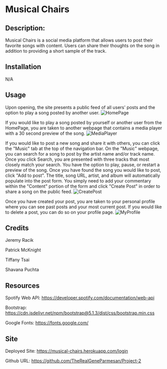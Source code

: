 # Musical Chairs 

## Description:

Musical Chairs is a social media platform that allows users to post their favorite songs with content. Users can share their thoughts on the song in addition to providing a short sample of the track. 

## Installation

N/A

## Usage

Upon opening, the site presents a public feed of all users' posts and the option to play a song posted by another user.
![HomePage](./images/HomePage.png)

If you would like to play a song posted by yourself or another user from the HomePage, you are taken to another webpage that contains a media player with a 30 second preview of the song.
![MediaPlayer](./images/MediaPlayer.png)

If you would like to post a new song and share it with others, you can click the "Music" tab at the top of the navigation bar. On the "Music" webpage, you can search for a song to post by the artist name and/or track name. Once you click Search, you are presented with three tracks that most closely match your search. You have the option to play, pause, or restart a preview of the song. Once you have found the song you would like to post, click "Add to post". The title, song URL, artist, and album will automatically populate into the post form. You simply need to add your commentary within the "Content" portion of the form and click "Create Post" in order to share a song on the public feed.
![CreatePost](./images/CreatePost.png)

Once you have created your post, you are taken to your personal profile where you can see past posts and your most current post. If you would like to delete a post, you can do so on your profile page. 
![MyProfile](./images/MyProfile.png)

## Credits

Jeremy Racik

Patrick McKnight

Tiffany Tsai

Shavana Puchta


## Resources

Spotify Web API: https://developer.spotify.com/documentation/web-api

Bootstrap: https://cdn.jsdelivr.net/npm/bootstrap@5.1.3/dist/css/bootstrap.min.css

Google Fonts: https://fonts.google.com/

## Site

Deployed Site: https://musical-chairs.herokuapp.com/login

Github URL: https://github.com/TheRealGeneParmesan/Project-2
